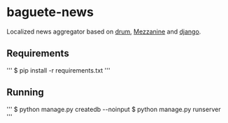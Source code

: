 # baguete-news

Localized news aggregator based on [drum](https://github.com/stephenmcd/drum), [Mezzanine](http://mezzanine.jupo.org/) and [django](https://www.djangoproject.com/).

## Requirements

'''
$ pip install -r requirements.txt
'''

## Running

'''
$ python manage.py createdb --noinput
$ python manage.py runserver
'''